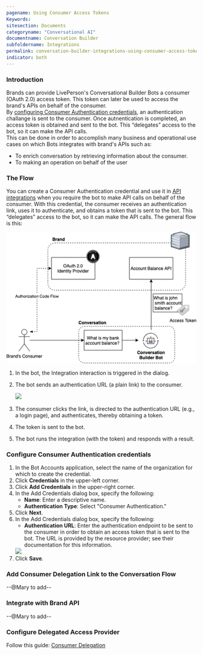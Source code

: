 ```yaml
---
pagename: Using Consumer Access Tokens
Keywords:
sitesection: Documents
categoryname: "Conversational AI"
documentname: Conversation Builder
subfoldername: Integrations
permalink: conversation-builder-integrations-using-consumer-access-tokens.html
indicator: both
---
```


### Introduction

Brands can provide LivePerson's Conversational Builder Bots a consumer (OAuth 2.0) access token. This token can later be used to access the brand's APIs on behalf of the consumer.  
By [configuring Consumer Authentication credentials](conversation-builder-integrations-using-consumer-access-tokens.html#configure-consumer-authentication-credentials), an authentication challange is sent to the consumer. Once autnentication is completed, an access token is obtained and sent to the bot. This “delegates” access to the bot, so it can make the API calls.  
This can be done in order to accomplish many business and operational use cases on which Bots integrates with brand's APIs such as:
* To enrich conversation by retrieving information about the consumer.
* To making an operation on behalf of the user

### The Flow

You can create a Consumer Authentication credential and use it in [API integrations](conversation-builder-integrations-api-integrations.html) when you require the bot to make API calls on behalf of the consumer. With this credential, the consumer receives an authentication link, uses it to authenticate, and obtains a token that is sent to the bot. This “delegates” access to the bot, so it can make the API calls. The general flow is this:

   <img class="fancyimage" style="width:700px" src="img/ConvoBuilder/delegation_flow.png">

1. In the bot, the Integration interaction is triggered in the dialog.
2. The bot sends an authentication URL (a plain link) to the consumer.

    <img class="fancyimage" style="width:500px" src="img/ConvoBuilder/creds_consumer_auth_2.png">

3. The consumer clicks the link, is directed to the authentication URL (e.g., a login page), and authenticates, thereby obtaining a token.
4. The token is sent to the bot.
5. The bot runs the integration (with the token) and responds with a result.

### Configure Consumer Authentication credentials

1. In the Bot Accounts application, select the name of the organization for which to create the credential.
2. Click **Credentials** in the upper-left corner.
3. Click **Add Credentials** in the upper-right corner.
4. In the Add Credentials dialog box, specify the following:
    * **Name**: Enter a descriptive name.
    * **Authentication Type**: Select "Consumer Authentication."
5. Click **Next**.
6. In the Add Credentials dialog box, specify the following:
    * **Authentication URL**: Enter the authentication endpoint to be sent to the consumer in order to obtain an access token that is sent to the bot. The URL is provided by the resource provider; see their documentation for this information.
    <img class="fancyimage" style="width:700px" src="img/ConvoBuilder/creds_consumer_auth_1.png">
7. Click **Save**.

### Add Consumer Delegation Link to the Conversation Flow
--@Mary to add--

### Integrate with Brand API
--@Mary to add--

### Configure Delegated Access Provider
Follow this guide: [Consumer Delegation](consumer-delegation-introduction.html)
